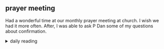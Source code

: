 ## prayer meeting

Had a wonderful time at our monthly prayer meeting at church. I wish we had it more often. After, I was able to ask P Dan some of my questions about confirmation.

<details markdown="1">
<summary>daily reading</summary>

| {{ page.date | date: "%B %-d, %Y" }} |
| :-------------: |
| [2 Chron. 13; Rev. 3; Hag. 1; John 2]({% link _Bible/Bible-year-1.md %}) |
| [WCF Chapter 19]({% link _wcf/wcf-month-1.md %}) |
| [The Apostles' Creed](https://threeforms.org/the-apostles-creed/) |

</details>
